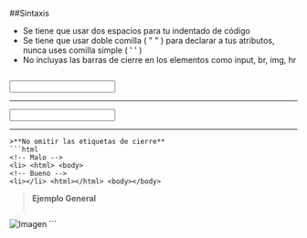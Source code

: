 ##Sintaxis

- Se tiene que usar dos espacios para tu indentado de código
- Se tiene que usar doble comilla ( " " ) para declarar a tus atributos, nunca uses comilla simple ( ' ' )
- No incluyas las barras de cierre en los elementos como input, br, img, hr

>```html
<!-- Malo -->
<input/> <br/> <img/> <hr/>
<!-- Bueno -->
<input> <br> <img> <hr> 
```
>**No omitir las etiquetas de cierre**
```html
<!-- Malo -->
<li> <html> <body>
<!-- Bueno -->
<li></li> <html></html> <body></body>
```

>**Ejemplo General**
>```html
<!DOCTYPE html>
<html>
  <head>
    <title>FrontEnd Labs</title>
  </head>
  <body>
    <img alt="Imagen" src="img1.jpg">
  </body>
</html>
```